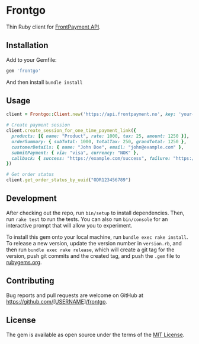 # Frontgo

Thin Ruby client for [FrontPayment API](https://docs.frontpayment.no/).

## Installation

Add to your Gemfile:

```ruby
gem 'frontgo'
```

And then install
`bundle install`

## Usage

```ruby
client = Frontgo::Client.new('https://api.frontpayment.no', key: 'your-api-key')

# Create payment session
client.create_session_for_one_time_payment_link({
  products: [{ name: "Product", rate: 1000, tax: 25, amount: 1250 }],
  orderSummary: { subTotal: 1000, totalTax: 250, grandTotal: 1250 },
  customerDetails: { name: "John Doe", email: "john@example.com" },
  submitPayment: { via: "visa", currency: "NOK" },
  callback: { success: "https://example.com/success", failure: "https://example.com/failure" }
})

# Get order status
client.get_order_status_by_uuid("ODR123456789")
```

## Development

After checking out the repo, run `bin/setup` to install dependencies. Then, run `rake test` to run the tests. You can also run `bin/console` for an interactive prompt that will allow you to experiment.

To install this gem onto your local machine, run `bundle exec rake install`. To release a new version, update the version number in `version.rb`, and then run `bundle exec rake release`, which will create a git tag for the version, push git commits and the created tag, and push the `.gem` file to [rubygems.org](https://rubygems.org).

## Contributing

Bug reports and pull requests are welcome on GitHub at https://github.com/[USERNAME]/frontgo.

## License

The gem is available as open source under the terms of the [MIT License](https://opensource.org/licenses/MIT).
